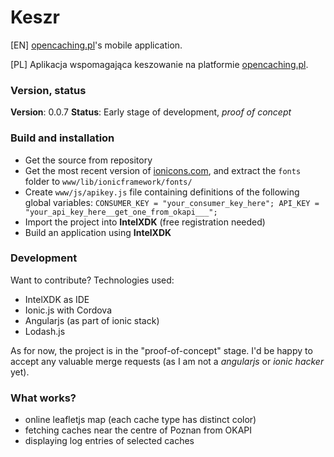 # Keszr
\[EN\] [opencaching.pl]'s mobile application.

\[PL\] Aplikacja wspomagająca keszowanie na platformie [opencaching.pl].

### Version, status
**Version**: 0.0.7
**Status**: Early stage of development, _proof of concept_

### Build and installation
 - Get the source from repository
 - Get the most recent version of [ionicons.com], and extract the `fonts` folder to `www/lib/ionicframework/fonts/`
 - Create `www/js/apikey.js` file containing definitions of the following global variables: ```CONSUMER_KEY = "your_consumer_key_here";
API_KEY = "your_api_key_here__get_one_from_okapi___";```
 - Import the project into **IntelXDK** (free registration needed) 
 - Build an application using **IntelXDK**

### Development
Want to contribute? Technologies used:
 - IntelXDK as IDE
 - Ionic.js with Cordova
 - Angularjs (as part of ionic stack)
 - Lodash.js
 
As for now, the project is in the "proof-of-concept" stage.
I'd be happy to accept any valuable merge requests (as I am not a _angularjs_ or _ionic hacker_ yet).

### What works?
 - online leafletjs map (each cache type has distinct color)
 - fetching caches near the centre of Poznan from OKAPI
 - displaying log entries of selected caches
 
[opencaching.pl]: <http://www.opencaching.pl>
[ionicons.com]: <http://www.ionicons.com>